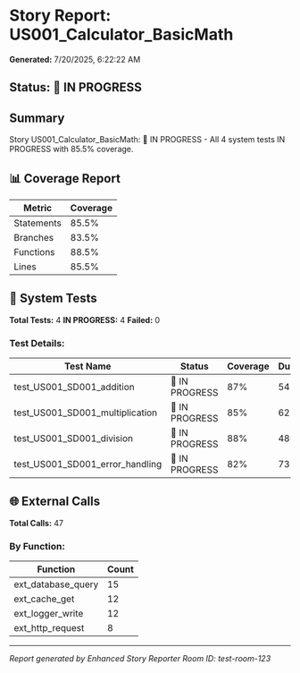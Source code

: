 # Story Report: US001_Calculator_BasicMath

**Generated:** 7/20/2025, 6:22:22 AM

## Status: 🔄 IN PROGRESS

## Summary

Story US001_Calculator_BasicMath: 🔄 IN PROGRESS - All 4 system tests IN PROGRESS with 85.5% coverage.

## 📊 Coverage Report

| Metric | Coverage |
|--------|----------|
| Statements | 85.5% |
| Branches | 83.5% |
| Functions | 88.5% |
| Lines | 85.5% |

## 🧪 System Tests

**Total Tests:** 4
**IN PROGRESS:** 4
**Failed:** 0

### Test Details:

| Test Name | Status | Coverage | Duration |
|-----------|--------|----------|----------|
| test_US001_SD001_addition | 🔄 IN PROGRESS | 87% | 542ms |
| test_US001_SD001_multiplication | 🔄 IN PROGRESS | 85% | 623ms |
| test_US001_SD001_division | 🔄 IN PROGRESS | 88% | 489ms |
| test_US001_SD001_error_handling | 🔄 IN PROGRESS | 82% | 731ms |

## 🌐 External Calls

**Total Calls:** 47

### By Function:

| Function | Count |
|----------|-------|
| ext_database_query | 15 |
| ext_cache_get | 12 |
| ext_logger_write | 12 |
| ext_http_request | 8 |

---

*Report generated by Enhanced Story Reporter*
*Room ID: test-room-123*
